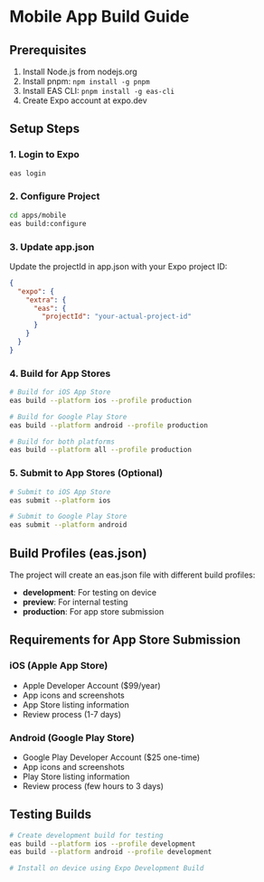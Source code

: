 # Mobile App Build Guide

## Prerequisites
1. Install Node.js from nodejs.org
2. Install pnpm: `npm install -g pnpm`
3. Install EAS CLI: `pnpm install -g eas-cli`
4. Create Expo account at expo.dev

## Setup Steps

### 1. Login to Expo
```bash
eas login
```

### 2. Configure Project
```bash
cd apps/mobile
eas build:configure
```

### 3. Update app.json
Update the projectId in app.json with your Expo project ID:
```json
{
  "expo": {
    "extra": {
      "eas": {
        "projectId": "your-actual-project-id"
      }
    }
  }
}
```

### 4. Build for App Stores
```bash
# Build for iOS App Store
eas build --platform ios --profile production

# Build for Google Play Store  
eas build --platform android --profile production

# Build for both platforms
eas build --platform all --profile production
```

### 5. Submit to App Stores (Optional)
```bash
# Submit to iOS App Store
eas submit --platform ios

# Submit to Google Play Store
eas submit --platform android
```

## Build Profiles (eas.json)
The project will create an eas.json file with different build profiles:

- **development**: For testing on device
- **preview**: For internal testing
- **production**: For app store submission

## Requirements for App Store Submission

### iOS (Apple App Store)
- Apple Developer Account ($99/year)
- App icons and screenshots
- App Store listing information
- Review process (1-7 days)

### Android (Google Play Store)  
- Google Play Developer Account ($25 one-time)
- App icons and screenshots
- Play Store listing information
- Review process (few hours to 3 days)

## Testing Builds
```bash
# Create development build for testing
eas build --platform ios --profile development
eas build --platform android --profile development

# Install on device using Expo Development Build
```